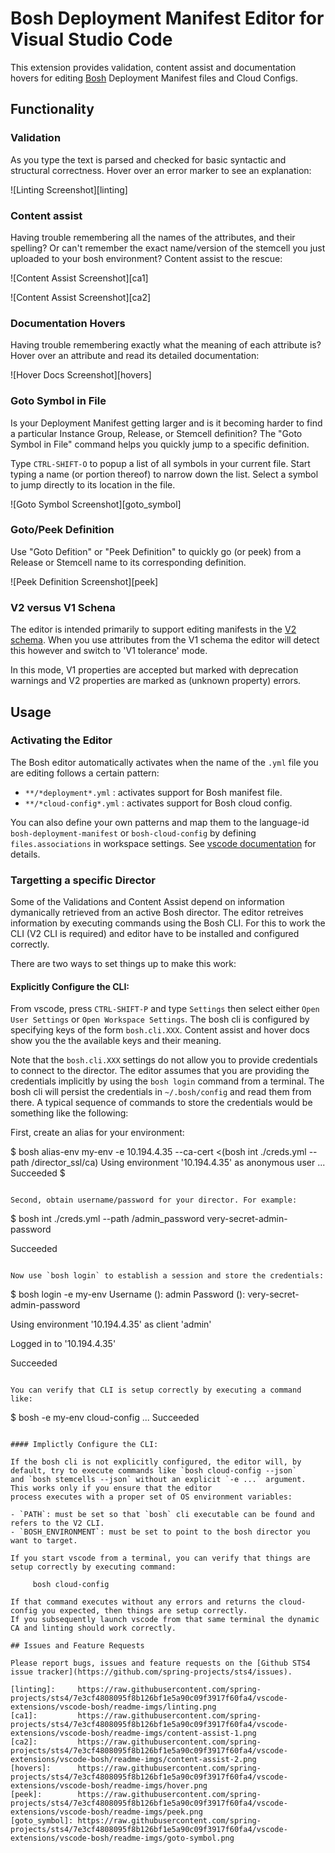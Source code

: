 # Bosh Deployment Manifest Editor for Visual Studio Code

This extension provides validation, content assist and documentation hovers
for editing [Bosh](https://bosh.io/) Deployment Manifest files and
Cloud Configs.

## Functionality

### Validation

As you type the text is parsed and checked for basic syntactic and structural correctness. Hover over
an error marker to see an explanation:

![Linting Screenshot][linting]

### Content assist

Having trouble remembering all the names of the attributes, and their spelling? Or can't remember
the exact name/version of the stemcell you just uploaded to your bosh environment? Content assist
to the rescue:

![Content Assist Screenshot][ca1]

![Content Assist Screenshot][ca2]

### Documentation Hovers

Having trouble remembering exactly what the meaning of each attribute is? Hover over an attribute and
read its detailed documentation:

![Hover Docs Screenshot][hovers]

### Goto Symbol in File

Is your Deployment Manifest getting larger and is it becoming harder to find a particular Instance Group,
Release, or Stemcell definition? The "Goto Symbol in File" command helps you quickly jump to a specific
definition.

Type `CTRL-SHIFT-O` to popup a list of all symbols in your current file. Start typing a name
(or portion thereof) to narrow down the list. Select a symbol to jump directly to its location in the
file.

![Goto Symbol Screenshot][goto_symbol]

### Goto/Peek Definition

Use "Goto Defition" or "Peek Definition" to quickly go (or peek) from a Release or Stemcell name
to its corresponding definition.

![Peek Definition Screenshot][peek]

### V2 versus V1 Schena

The editor is intended primarily to support editing manifests in the [V2 schema](https://bosh.io/docs/manifest-v2.html).
When you use attributes from the V1 schema the editor will detect this however and switch to 'V1 tolerance' mode.

In this mode, V1 properties are accepted but marked with deprecation warnings and V2 properties are marked as (unknown property)
errors.

## Usage

### Activating the Editor

The Bosh editor automatically activates when the name of the  `.yml` file you are editing
follows a certain pattern:

  - `**/*deployment*.yml` : activates support for Bosh manifest file.
  - `**/*cloud-config*.yml` : activates support for Bosh cloud config.

You can also define your own patterns and map them to the language-id `bosh-deployment-manifest` or `bosh-cloud-config`
by defining `files.associations` in workspace settings.
See [vscode documentation](https://code.visualstudio.com/Docs/languages/overview#_adding-a-file-extension-to-a-language) for details.

### Targetting a specific Director

Some of the Validations and Content Assist depend on information dymanically retrieved from an active Bosh director.
The editor retreives information by executing commands using the Bosh CLI. For this to work the CLI (V2
CLI is required) and editor have to be installed and configured correctly.

There are two ways to set things up to make this work:

#### Explicitly Configure the CLI:

From vscode, press `CTRL-SHIFT-P` and type `Settings` then select either `Open User Settings` or `Open Workspace Settings`.
The bosh cli is configured by specifying keys of the form `bosh.cli.XXX`. Content assist and hover docs show you the
the available keys and their meaning.

Note that the `bosh.cli.XXX` settings do not allow you to provide credentials to connect to the director.
The editor assumes that you are providing the credentials implicitly by using the `bosh login` command from a terminal.
The bosh cli will persist the credentials in `~/.bosh/config` and read them from there. A typical sequence of commands
to store the credentials would be something like the following:

First, create an alias for your environment:

$ bosh alias-env my-env -e 10.194.4.35 --ca-cert <(bosh int ./creds.yml --path /director_ssl/ca)
Using environment '10.194.4.35' as anonymous user
...
Succeeded
$
```

Second, obtain username/password for your director. For example:

```
$ bosh int ./creds.yml --path /admin_password
very-secret-admin-password

Succeeded
```

Now use `bosh login` to establish a session and store the credentials:

```
$ bosh login -e my-env
Username (): admin
Password (): very-secret-admin-password

Using environment '10.194.4.35' as client 'admin'

Logged in to '10.194.4.35'

Succeeded
```

You can verify that CLI is setup correctly by executing a command like:

```
$ bosh -e my-env cloud-config
...
Succeeded
```

#### Implictly Configure the CLI:

If the bosh cli is not explicitly configured, the editor will, by default, try to execute commands like `bosh cloud-config --json`
and `bosh stemcells --json` without an explicit `-e ...` argument. This works only if you ensure that the editor
process executes with a proper set of OS environment variables:

- `PATH`: must be set so that `bosh` cli executable can be found and refers to the V2 CLI.
- `BOSH_ENVIRONMENT`: must be set to point to the bosh director you want to target.

If you start vscode from a terminal, you can verify that things are setup correctly by executing command:

     bosh cloud-config

If that command executes without any errors and returns the cloud-config you expected, then things are setup correctly.
If you subsequently launch vscode from that same terminal the dynamic CA and linting should work correctly.

## Issues and Feature Requests

Please report bugs, issues and feature requests on the [Github STS4 issue tracker](https://github.com/spring-projects/sts4/issues).

[linting]:     https://raw.githubusercontent.com/spring-projects/sts4/7e3cf4808095f8b126bf1e5a90c09f3917f60fa4/vscode-extensions/vscode-bosh/readme-imgs/linting.png
[ca1]:         https://raw.githubusercontent.com/spring-projects/sts4/7e3cf4808095f8b126bf1e5a90c09f3917f60fa4/vscode-extensions/vscode-bosh/readme-imgs/content-assist-1.png
[ca2]:         https://raw.githubusercontent.com/spring-projects/sts4/7e3cf4808095f8b126bf1e5a90c09f3917f60fa4/vscode-extensions/vscode-bosh/readme-imgs/content-assist-2.png
[hovers]:      https://raw.githubusercontent.com/spring-projects/sts4/7e3cf4808095f8b126bf1e5a90c09f3917f60fa4/vscode-extensions/vscode-bosh/readme-imgs/hover.png
[peek]:        https://raw.githubusercontent.com/spring-projects/sts4/7e3cf4808095f8b126bf1e5a90c09f3917f60fa4/vscode-extensions/vscode-bosh/readme-imgs/peek.png
[goto_symbol]: https://raw.githubusercontent.com/spring-projects/sts4/7e3cf4808095f8b126bf1e5a90c09f3917f60fa4/vscode-extensions/vscode-bosh/readme-imgs/goto-symbol.png
